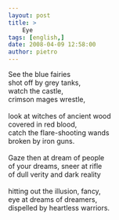 ```yaml
---
layout: post
title: >
    Eye
tags: [english,]
date: 2008-04-09 12:58:00
author: pietro
---
```

See the blue fairies<br/>shot off by grey tanks,<br/>watch the castle,<br/>crimson mages wrestle,<br/><br/>look at witches of ancient wood<br/>covered in red blood,<br/>catch the flare-shooting wands<br/>broken by iron guns.<br/><br/>Gaze then at dream of people<br/>of your dreams, sneer at rifle<br/>of dull verity and dark reality<br/><br/>hitting out the illusion, fancy,<br/>eye at dreams of dreamers,<br/>dispelled by heartless warriors.
